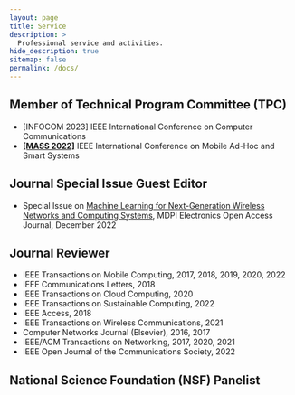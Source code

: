 ```yaml
---
layout: page
title: Service
description: >
  Professional service and activities.
hide_description: true
sitemap: false
permalink: /docs/
---
```


## Member of Technical Program Committee (TPC)
- [INFOCOM 2023] IEEE International Conference on Computer Communications <br>
- [**[MASS 2022]**](https://sites.google.com/view/ieee-mass-2022) IEEE International Conference on Mobile Ad-Hoc and Smart Systems <br>


## Journal Special Issue Guest Editor
- Special Issue on [Machine Learning for Next-Generation Wireless Networks and Computing Systems](https://www.mdpi.com/journal/electronics/special_issues/ML_wireless), MDPI Electronics Open Access Journal, December 2022 <br>


## Journal Reviewer
- IEEE Transactions on Mobile Computing, 2017, 2018, 2019, 2020, 2022 <br>
- IEEE Communications Letters, 2018 <br>
- IEEE Transactions on Cloud Computing, 2020 <br>
- IEEE Transactions on Sustainable Computing, 2022 <br>
- IEEE Access, 2018 <br>
- IEEE Transactions on Wireless Communications, 2021 <br>
- Computer Networks Journal (Elsevier), 2016, 2017 <br>
- IEEE/ACM Transactions on Networking, 2017, 2020, 2021 <br>
- IEEE Open Journal of the Communications Society, 2022 <br>


## National Science Foundation (NSF) Panelist


